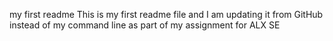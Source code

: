 my first readme
This is my first readme file and I am updating it from GitHub instead of my command line as part of my assignment for ALX SE
